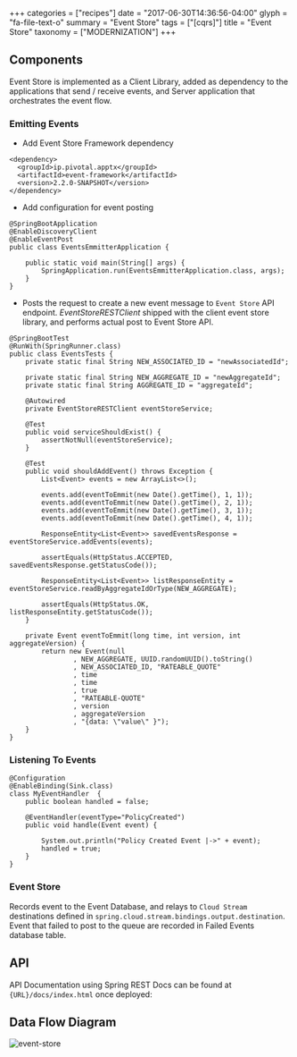 +++
categories = ["recipes"]
date = "2017-06-30T14:36:56-04:00"
glyph = "fa-file-text-o"
summary = "Event Store"
tags = ["[cqrs]"]
title = "Event Store"
taxonomy = ["MODERNIZATION"]
+++

## Components

Event Store is implemented as a Client Library, added as dependency to the applications that send / receive events,
and Server application that orchestrates the event flow.

### Emitting Events

- Add Event Store Framework dependency

```
<dependency>
  <groupId>ip.pivotal.apptx</groupId>
  <artifactId>event-framework</artifactId>
  <version>2.2.0-SNAPSHOT</version>
</dependency>
```
- Add configuration for event posting

```
@SpringBootApplication
@EnableDiscoveryClient
@EnableEventPost
public class EventsEmmitterApplication {

	public static void main(String[] args) {
		SpringApplication.run(EventsEmmitterApplication.class, args);
	}
}
```

- Posts the request to create a new event message to `Event Store` API endpoint.  _EventStoreRESTClient_ shipped with the client event store library, and performs actual post to Event Store API.

```
@SpringBootTest
@RunWith(SpringRunner.class)
public class EventsTests {
    private static final String NEW_ASSOCIATED_ID = "newAssociatedId";

    private static final String NEW_AGGREGATE_ID = "newAggregateId";
    private static final String AGGREGATE_ID = "aggregateId";

    @Autowired
    private EventStoreRESTClient eventStoreService;

    @Test
    public void serviceShouldExist() {
        assertNotNull(eventStoreService);
    }

    @Test
    public void shouldAddEvent() throws Exception {
        List<Event> events = new ArrayList<>();

        events.add(eventToEmmit(new Date().getTime(), 1, 1));
        events.add(eventToEmmit(new Date().getTime(), 2, 1));
        events.add(eventToEmmit(new Date().getTime(), 3, 1));
        events.add(eventToEmmit(new Date().getTime(), 4, 1));

        ResponseEntity<List<Event>> savedEventsResponse = eventStoreService.addEvents(events);

        assertEquals(HttpStatus.ACCEPTED, savedEventsResponse.getStatusCode());

        ResponseEntity<List<Event>> listResponseEntity = eventStoreService.readByAggregateIdOrType(NEW_AGGREGATE);

        assertEquals(HttpStatus.OK, listResponseEntity.getStatusCode());
    }

    private Event eventToEmmit(long time, int version, int aggregateVersion) {
        return new Event(null
                , NEW_AGGREGATE, UUID.randomUUID().toString()
                , NEW_ASSOCIATED_ID, "RATEABLE_QUOTE"
                , time
                , time
                , true
                , "RATEABLE-QUOTE"
                , version
                , aggregateVersion
                , "{data: \"value\" }");
    }
}
```


### Listening To Events

```
@Configuration
@EnableBinding(Sink.class)
class MyEventHandler  {
	public boolean handled = false;

	@EventHandler(eventType="PolicyCreated")
	public void handle(Event event) {

		System.out.println("Policy Created Event |->" + event);
		handled = true;
	}
}
```

### Event Store

Records event to the Event Database, and relays to `Cloud Stream` destinations defined in `spring.cloud.stream.bindings.output.destination`.  Event that failed to post to the queue are recorded in Failed Events database table.


## API

API Documentation using Spring REST Docs can be found at `{URL}/docs/index.html` once deployed:


## Data Flow Diagram

![event-store](/documents/event-store/event-store-diagram.png)
